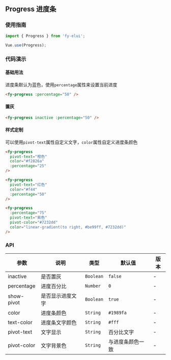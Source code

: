 ## Progress 进度条

### 使用指南
``` javascript
import { Progress } from 'fy-elui';

Vue.use(Progress);
```

### 代码演示

#### 基础用法

进度条默认为蓝色，使用`percentage`属性来设置当前进度

```html
<fy-progress :percentage="50" />
```


#### 置灰

```html
<fy-progress inactive :percentage="50" />
```


#### 样式定制

可以使用`pivot-text`属性自定义文字，`color`属性自定义进度条颜色

```html
<fy-progress
  pivot-text="橙色"
  color="#f2826a"
  :percentage="25"
/>

<fy-progress
  pivot-text="红色"
  color="#f44"
  :percentage="50"
/>

<fy-progress
  :percentage="75"
  pivot-text="紫色"
  pivot-color="#7232dd"
  color="linear-gradient(to right, #be99ff, #7232dd)"
/>
```

### API

| 参数 | 说明 | 类型 | 默认值 | 版本 |
|------|------|------|------|------|
| inactive | 是否置灰 | `Boolean` | `false` | - |
| percentage | 进度百分比 | `Number` | `0` | - |
| show-pivot | 是否显示进度文字 | `Boolean` | `true` | - |
| color | 进度条颜色 | `String` | `#1989fa` | - |
| text-color | 进度条文字颜色 | `String` | `#fff` | - |
| pivot-text | 文字显示 | `String` | 百分比文字 | - |
| pivot-color | 文字背景色 | `String` | 与进度条颜色一致 | - |
